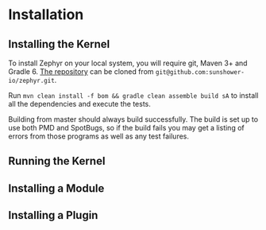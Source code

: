 # Installation

## Installing the Kernel
To install Zephyr on your local system, you will require git, Maven 3+ and Gradle 6. [The repository](https://github.com/sunshower-io/zephyr) can be cloned from `git@github.com:sunshower-io/zephyr.git`.

Run `mvn clean install -f bom && gradle clean assemble build sA` to install all the dependencies and execute the tests.

Building from master should always build successfully. The build is set up to use both PMD and SpotBugs, so if the build fails you may get a listing of errors from those programs as well as any test failures.


## Running the Kernel


## Installing a Module


## Installing a Plugin